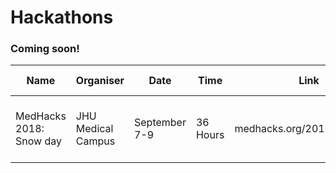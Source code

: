 # Hackathons

### Coming soon!

| Name | Organiser | Date | Time | Link | Important Note |
| --- | --- | --- | --- | --- | --- |
| MedHacks 2018: Snow day | JHU Medical Campus | September 7-9 | 36 Hours | medhacks.org/2018/index.html | Travel reimbursents available, fill before 15th july|
